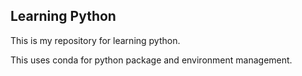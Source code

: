 ## Learning Python 

This is my repository for learning python. 

This uses conda for python package and environment management. 